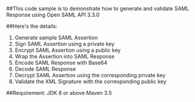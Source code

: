 ##This code sample is to demonstrate how to generate and validate SAML Response using Open SAML API 3.3.0

##Here's the details:
1. Generate sample SAML Assertion
2. Sign SAML Assertion using a private key
3. Encrypt SAML Assertion using a public key
4. Wrap the Assertion into SAML Response
5. Encode SAML Response with Base64
6. Decode SAML Response
7. Decrypt SAML Assertion using the corresponding private key
8. Validate the XML Signature with the corresponding public key

##Requirement:
JDK 8 or above
Maven 3.5 
